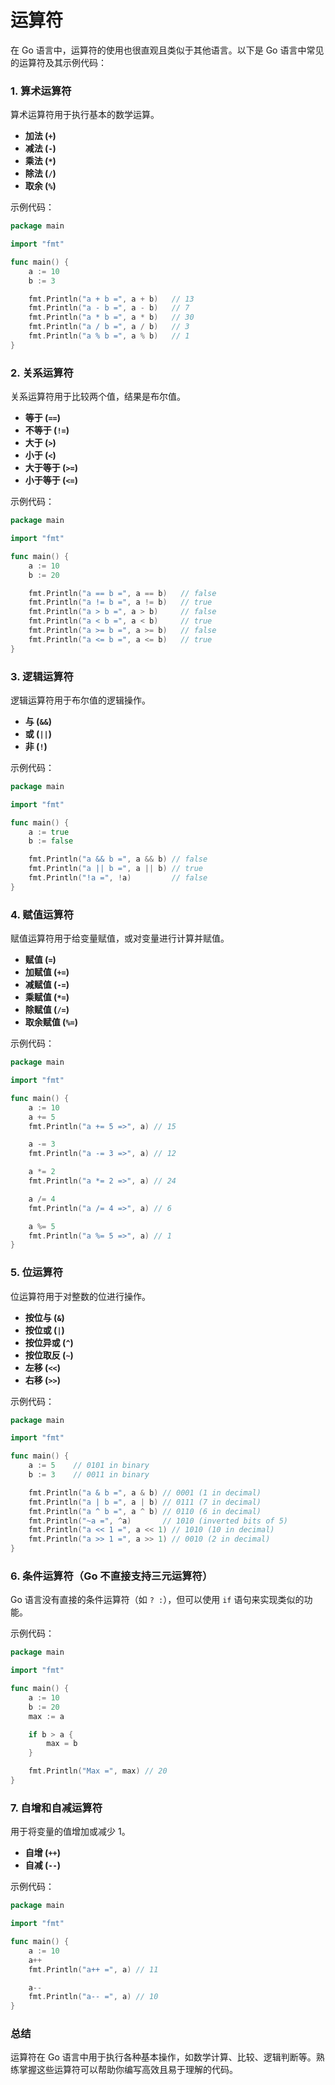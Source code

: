 # 运算符
在 Go 语言中，运算符的使用也很直观且类似于其他语言。以下是 Go 语言中常见的运算符及其示例代码：

### 1. 算术运算符

算术运算符用于执行基本的数学运算。

- **加法 (`+`)**
- **减法 (`-`)**
- **乘法 (`*`)**
- **除法 (`/`)**
- **取余 (`%`)**

示例代码：
```go
package main

import "fmt"

func main() {
    a := 10
    b := 3

    fmt.Println("a + b =", a + b)   // 13
    fmt.Println("a - b =", a - b)   // 7
    fmt.Println("a * b =", a * b)   // 30
    fmt.Println("a / b =", a / b)   // 3
    fmt.Println("a % b =", a % b)   // 1
}
```

### 2. 关系运算符

关系运算符用于比较两个值，结果是布尔值。

- **等于 (`==`)**
- **不等于 (`!=`)**
- **大于 (`>`)**
- **小于 (`<`)**
- **大于等于 (`>=`)**
- **小于等于 (`<=`)**

示例代码：
```go
package main

import "fmt"

func main() {
    a := 10
    b := 20

    fmt.Println("a == b =", a == b)   // false
    fmt.Println("a != b =", a != b)   // true
    fmt.Println("a > b =", a > b)     // false
    fmt.Println("a < b =", a < b)     // true
    fmt.Println("a >= b =", a >= b)   // false
    fmt.Println("a <= b =", a <= b)   // true
}
```

### 3. 逻辑运算符

逻辑运算符用于布尔值的逻辑操作。

- **与 (`&&`)**
- **或 (`||`)**
- **非 (`!`)**

示例代码：
```go
package main

import "fmt"

func main() {
    a := true
    b := false

    fmt.Println("a && b =", a && b) // false
    fmt.Println("a || b =", a || b) // true
    fmt.Println("!a =", !a)         // false
}
```

### 4. 赋值运算符

赋值运算符用于给变量赋值，或对变量进行计算并赋值。

- **赋值 (`=`)**
- **加赋值 (`+=`)**
- **减赋值 (`-=`)**
- **乘赋值 (`*=`)**
- **除赋值 (`/=`)**
- **取余赋值 (`%=`)**

示例代码：
```go
package main

import "fmt"

func main() {
    a := 10
    a += 5
    fmt.Println("a += 5 =>", a) // 15

    a -= 3
    fmt.Println("a -= 3 =>", a) // 12

    a *= 2
    fmt.Println("a *= 2 =>", a) // 24

    a /= 4
    fmt.Println("a /= 4 =>", a) // 6

    a %= 5
    fmt.Println("a %= 5 =>", a) // 1
}
```

### 5. 位运算符

位运算符用于对整数的位进行操作。

- **按位与 (`&`)**
- **按位或 (`|`)**
- **按位异或 (`^`)**
- **按位取反 (`~`)**
- **左移 (`<<`)**
- **右移 (`>>`)**

示例代码：
```go
package main

import "fmt"

func main() {
    a := 5    // 0101 in binary
    b := 3    // 0011 in binary

    fmt.Println("a & b =", a & b) // 0001 (1 in decimal)
    fmt.Println("a | b =", a | b) // 0111 (7 in decimal)
    fmt.Println("a ^ b =", a ^ b) // 0110 (6 in decimal)
    fmt.Println("~a =", ^a)       // 1010 (inverted bits of 5)
    fmt.Println("a << 1 =", a << 1) // 1010 (10 in decimal)
    fmt.Println("a >> 1 =", a >> 1) // 0010 (2 in decimal)
}
```

### 6. 条件运算符（Go 不直接支持三元运算符）

Go 语言没有直接的条件运算符（如 `? :`），但可以使用 `if` 语句来实现类似的功能。

示例代码：
```go
package main

import "fmt"

func main() {
    a := 10
    b := 20
    max := a

    if b > a {
        max = b
    }

    fmt.Println("Max =", max) // 20
}
```

### 7. 自增和自减运算符

用于将变量的值增加或减少 1。

- **自增 (`++`)**
- **自减 (`--`)**

示例代码：
```go
package main

import "fmt"

func main() {
    a := 10
    a++
    fmt.Println("a++ =", a) // 11

    a--
    fmt.Println("a-- =", a) // 10
}
```

### 总结

运算符在 Go 语言中用于执行各种基本操作，如数学计算、比较、逻辑判断等。熟练掌握这些运算符可以帮助你编写高效且易于理解的代码。